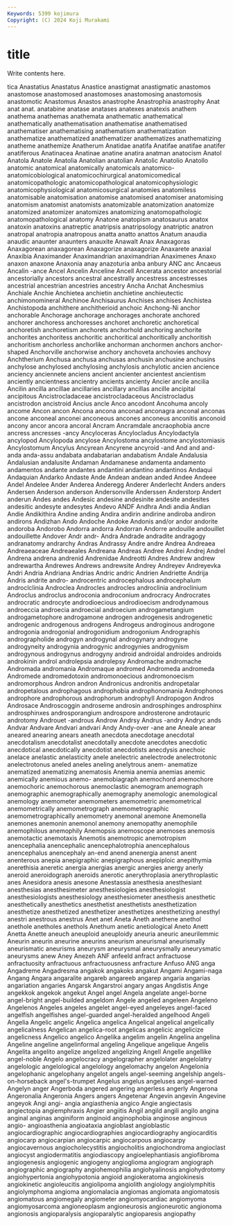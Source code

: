 ```yaml
---
Keywords: 5399 kojimura
Copyright: (C) 2024 Koji Murakami
---
```


# title

Write contents here.



tica Anastatius Anastatus Anastice anastigmat anastigmatic anastomos anastomose anastomosed
anastomoses anastomosing anastomosis anastomotic Anastomus Anastos anastrophe Anastrophia anastrophy Anat
anat anat. anatabine anatase anatases anatexes anatexis anathem anathema anathemas
anathemata anathematic anathematical anathematically anathematisation anathematise anathematised anathematiser anathematising anathematism
anathematization anathematize anathematized anathematizer anathematizes anathematizing anatheme anathemize Anatherum Anatidae
anatifa Anatifae anatifae anatifer anatiferous Anatinacea Anatinae anatine anatira anatman
anatocism Anatol Anatola Anatole Anatolia Anatolian anatolian Anatolic Anatolio Anatollo
anatomic anatomical anatomically anatomicals anatomico- anatomicobiological anatomicochirurgical anatomicomedical anatomicopathologic anatomicopathological
anatomicophysiologic anatomicophysiological anatomicosurgical anatomies anatomiless anatomisable anatomisation anatomise anatomised anatomiser
anatomising anatomism anatomist anatomists anatomizable anatomization anatomize anatomized anatomizer anatomizes
anatomizing anatomopathologic anatomopathological anatomy Anatone anatopism anatosaurus anatox anatoxin anatoxins
anatreptic anatripsis anatripsology anatriptic anatron anatropal anatropia anatropous anatta anatto
anattos Anatum anaudia anaudic anaunter anaunters anauxite Anawalt Anax Anaxagoras
Anaxagorean anaxagorean Anaxagorize anaxagorize Anaxarete anaxial Anaxibia Anaximander Anaximandrian anaximandrian
Anaximenes Anaxo anaxon anaxone Anaxonia anay anazoturia anba anbury ANC
anc Ancaeus Ancalin -ance Ancel Ancelin Anceline Ancell Ancerata ancestor
ancestorial ancestorially ancestors ancestral ancestrally ancestress ancestresses ancestrial ancestrian ancestries
ancestry Ancha Anchat Anchesmius Anchiale Anchie Anchietea anchietin anchietine anchieutectic
anchimonomineral Anchinoe Anchisaurus Anchises anchises Anchistea Anchistopoda anchithere anchitherioid anchoic
Anchong-Ni anchor anchorable Anchorage anchorage anchorages anchorate anchored anchorer anchoress
anchoresses anchoret anchoretic anchoretical anchoretish anchoretism anchorets anchorhold anchoring anchorite
anchorites anchoritess anchoritic anchoritical anchoritically anchoritish anchoritism anchorless anchorlike anchorman
anchormen anchors anchor-shaped Anchorville anchorwise anchory anchoveta anchovies anchovy Anchtherium
Anchusa anchusa anchusas anchusin anchusine anchusins anchylose anchylosed anchylosing anchylosis
anchylotic ancien ancience anciency anciennete anciens ancient ancienter ancientest ancientism
anciently ancientness ancientry ancients ancienty Ancier ancile ancilia Ancilin ancilla
ancillae ancillaries ancillary ancillas ancille ancipital ancipitous Ancistrocladaceae ancistrocladaceous Ancistrocladus
ancistrodon ancistroid Ancius ancle Anco ancodont Ancohuma ancoly ancome Ancon
ancon Ancona ancona anconad anconagra anconal anconas ancone anconeal anconei
anconeous ancones anconeus anconitis anconoid ancony ancor ancora ancoral Ancram
Ancramdale ancraophobia ancre ancress ancresses -ancy Ancyloceras Ancylocladus Ancylodactyla ancylopod
Ancylopoda ancylose Ancylostoma ancylostome ancylostomiasis Ancylostomum Ancylus Ancyrean Ancyrene ancyroid
-and And and and- anda anda-assu andabata andabatarian andabatism Andale
Andalusia Andalusian andalusite Andaman Andamanese andamenta andamento andamentos andante andantes
andantini andantino andantinos Andaqui Andaquian Andarko Andaste Ande Andean andean
anded Andee Andeee Andel Andelee Ander Anderea Anderegg Anderer Anderlecht
Anders anders Andersen Anderson anderson Andersonville Anderssen Anderstorp Andert anderun
Andes andes Andesic andesine andesinite andesite andesites andesitic andesyte andesytes
Andevo ANDF Andhra Andi andia Andian Andie Andikithira Andine anding
Andira andirin andirine andiroba andiron andirons Andizhan Ando Andoche Andoke
Andonis and/or andor andorite andoroba Andorobo Andorra andorra Andorran Andorre
andouille andouillet andouillette Andover Andr andr- Andra Andrade andradite andragogy
andranatomy andrarchy Andras Andrassy Andre andre Andrea Andreaea Andreaeaceae Andreaeales
Andreana Andreas Andree Andrei Andrej Andrel Andrena andrena andrenid Andrenidae
Andreotti Andres Andrew andrew andrewartha Andrewes Andrews andrewsite Andrey Andreyev
Andreyevka Andri Andria Andriana Andrias Andric andric Andrien Andriette Andrija
Andris andrite andro- androcentric androcephalous androcephalum androclclinia Androclea Androcles androcles
androclinia androclinium Androclus androclus androconia androconium androcracy Androcrates androcratic androcyte
androdioecious androdioecism androdynamous androeccia androecia androecial androecium androgametangium androgametophore androgamone
androgen androgenesis androgenetic androgenic androgenous androgens Androgeus androginous androgone androgonia
androgonial androgonidium androgonium Andrographis andrographolide androgyn androgynal androgynary androgyne androgyneity
androgynia androgynic androgynies androgynism androgynous androgynus androgyny android androidal androides
androids androkinin androl androlepsia androlepsy Andromache andromache Andromada andromania Andromaque
andromed Andromeda andromeda Andromede andromedotoxin andromonoecious andromonoecism andromorphous Andron andron
Andronicus andronitis andropetalar andropetalous androphagous androphobia androphonomania Androphonos androphore androphorous
androphorum androphyll Andropogon Andros Androsace Androscoggin androseme androsin androsphinges androsphinx
androsphinxes androsporangium androspore androsterone androtauric androtomy Androuet -androus Androw Andrsy
Andrus -andry Andryc ands Andvar Andvare Andvari andvari Andy Andy-over
-ane ane Aneale anear aneared anearing anears aneath anecdota anecdotage
anecdotal anecdotalism anecdotalist anecdotally anecdote anecdotes anecdotic anecdotical anecdotically anecdotist
anecdotists anecdysis anechoic anelace anelastic anelasticity anele anelectric anelectrode anelectrotonic
anelectrotonus aneled aneles aneling anelytrous anem- anematize anematized anematizing anematosis
Anemia anemia anemias anemic anemically anemious anemo- anemobiagraph anemochord anemochore
anemochoric anemochorous anemoclastic anemogram anemograph anemographic anemographically anemography anemologic anemological
anemology anemometer anemometers anemometric anemometrical anemometrically anemometrograph anemometrographic anemometrographically anemometry
anemonal anemone Anemonella anemones anemonin anemonol anemony anemopathy anemophile anemophilous
anemophily Anemopsis anemoscope anemoses anemosis anemotactic anemotaxis Anemotis anemotropic anemotropism
anencephalia anencephalic anencephalotrophia anencephalous anencephalus anencephaly an-end anend anenergia anenst
anent anenterous anepia anepigraphic anepigraphous anepiploic anepithymia anerethisia aneretic anergia
anergias anergic anergies anergy anerly aneroid aneroidograph aneroids anerotic anerythroplasia
anerythroplastic anes Anesidora anesis anesone Anestassia anesthesia anesthesiant anesthesias anesthesimeter
anesthesiologies anesthesiologist anesthesiologists anesthesiology anesthesiometer anesthesis anesthetic anesthetically anesthetics anesthetist
anesthetists anesthetization anesthetize anesthetized anesthetizer anesthetizes anesthetizing anesthyl anestri anestrous
anestrus Anet anet Aneta Aneth anethene anethol anethole anetholes anethols
Anethum anetic anetiological Aneto Anett Anetta Anette aneuch aneuploid aneuploidy
aneuria aneuric aneurilemmic Aneurin aneurin aneurine aneurins aneurism aneurismal aneurismally
aneurismatic aneurisms aneurysm aneurysmal aneurysmally aneurysmatic aneurysms anew Aney Anezeh
ANF anfeeld anfract anfractuose anfractuosity anfractuous anfractuousness anfracture Anfuso ANG
anga Angadreme Angadresma angakok angakoks angakut Angami Angami-naga Angang Angara
angaralite angareb angareeb angarep angaria angarias angariation angaries Angarsk Angarstroi
angary angas Angdistis Ange angekkok angekok angekut Angel angel Angela
angelate angel-borne angel-bright angel-builded angeldom Angele angeled angeleen Angeleno Angelenos
Angeles angeles angelet angel-eyed angeleyes angel-faced angelfish angelfishes angel-guarded angel-heralded
angelhood Angeli Angelia Angelic angelic Angelica angelica Angelical angelical angelically
angelicalness Angelican angelica-root angelicas angelicic angelicize angelicness Angelico angelico Angelika
angelim angelin Angelina angelina Angeline angeline angelinformal angeling Angelique angelique
Angelis Angelita angelito angelize angelized angelizing Angell Angelle angellike angel-noble
Angelo angelocracy angelographer angelolater angelolatry angelologic angelological angelology angelomachy angelon
Angelonia angelophanic angelophany angelot angels angel-seeming angelship angels-on-horseback angel's-trumpet Angelus
angelus angeluses angel-warned Angelyn anger Angerboda angered angering angerless angerly
Angerona Angeronalia Angeronia Angers angers Angetenar Angevin angevin Angevine angeyok
Angi angi- angia angiasthenia angico Angie angiectasis angiectopia angiemphraxis Angier
angiitis Angil angild angili angilo angina anginal anginas anginiform anginoid
anginophobia anginose anginous angio- angioasthenia angioataxia angioblast angioblastic angiocardiographic angiocardiographies
angiocardiography angiocarditis angiocarp angiocarpian angiocarpic angiocarpous angiocarpy angiocavernous angiocholecystitis angiocholitis
angiochondroma angioclast angiocyst angiodermatitis angiodiascopy angioelephantiasis angiofibroma angiogenesis angiogenic angiogeny
angioglioma angiogram angiograph angiographic angiography angiohemophilia angiohyalinosis angiohydrotomy angiohypertonia angiohypotonia
angioid angiokeratoma angiokinesis angiokinetic angioleucitis angiolipoma angiolith angiology angiolymphitis angiolymphoma
angioma angiomalacia angiomas angiomata angiomatosis angiomatous angiomegaly angiometer angiomyocardiac angiomyoma
angiomyosarcoma angioneoplasm angioneurosis angioneurotic angionoma angionosis angioparalysis angioparalytic angioparesis angiopathy

